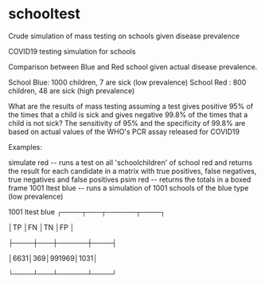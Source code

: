 # schooltest
Crude simulation of mass testing on schools given disease prevalence

COVID19 testing simulation for schools

Comparison between Blue and Red school given actual disease prevalence.


School Blue: 1000 children, 7 are sick (low prevalence)
School Red : 800 children, 48 are sick (high prevalence)

What are the results of mass testing assuming a test gives positive
95% of the times that a child is sick and gives negative 99.8% of the times
that a child is not sick? The sensitivity of 95% and the specificity of 99.8%
are based on actual values of the WHO's PCR assay released for COVID19


Examples:

simulate red         -- runs a test on all 'schoolchildren' of school red and returns the result for each candidate
          	     		    in a matrix with true positives, false negatives, true negatives and false positives
psim red	        	 -- returns the totals in a boxed frame
1001 ltest blue      -- runs a simulation of 1001 schools of the blue type (low prevalence)

1001 ltest blue
 ┌────┬───┬──────┬────┐
 
 │TP  │FN │TN    │FP  │
 
 ├────┼───┼──────┼────┤
 
 │6631│369│991969│1031│
 
 └────┴───┴──────┴────┘

